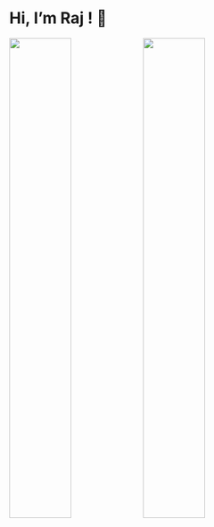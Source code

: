 # Hi, I’m Raj ! 👋

<img align="left" width="47%" src="https://github-readme-stats.vercel.app/api?username=Raj2k20&theme=highcontrast&show_icons=true"/>


<img align="left" width="47%" src="https://github-readme-stats.vercel.app/api/top-langs/?username=Raj2k20&layout=compact"/>
